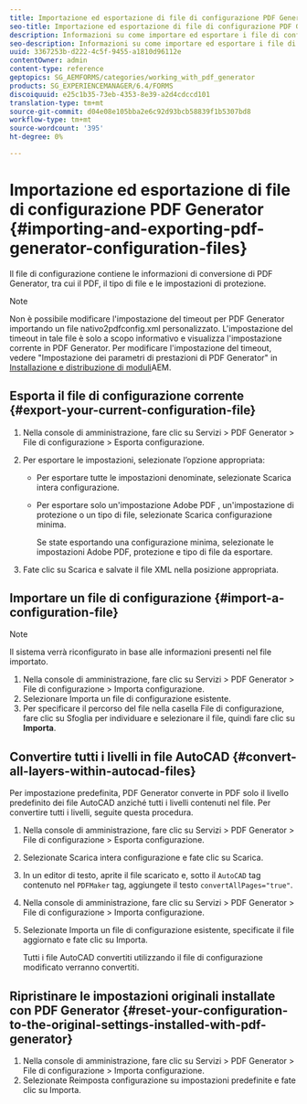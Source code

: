 ```yaml
---
title: Importazione ed esportazione di file di configurazione PDF Generator
seo-title: Importazione ed esportazione di file di configurazione PDF Generator
description: Informazioni su come importare ed esportare i file di configurazione PDF Generator.
seo-description: Informazioni su come importare ed esportare i file di configurazione PDF Generator.
uuid: 3367253b-d222-4c5f-9455-a1810d96112e
contentOwner: admin
content-type: reference
geptopics: SG_AEMFORMS/categories/working_with_pdf_generator
products: SG_EXPERIENCEMANAGER/6.4/FORMS
discoiquuid: e25c1b35-73eb-4353-8e39-a2d4cdccd101
translation-type: tm+mt
source-git-commit: d04e08e105bba2e6c92d93bcb58839f1b5307bd8
workflow-type: tm+mt
source-wordcount: '395'
ht-degree: 0%

---
```



# Importazione ed esportazione di file di configurazione PDF Generator {#importing-and-exporting-pdf-generator-configuration-files}

Il file di configurazione contiene le informazioni di conversione di PDF Generator, tra cui il PDF, il tipo di file e le impostazioni di protezione.

>[!NOTE]
>
>Non è possibile modificare l&#39;impostazione del timeout per PDF Generator importando un file nativo2pdfconfig.xml personalizzato. L&#39;impostazione del timeout in tale file è solo a scopo informativo e visualizza l&#39;impostazione corrente in PDF Generator. Per modificare l&#39;impostazione del timeout, vedere &quot;Impostazione dei parametri di prestazioni di PDF Generator&quot; in [Installazione e distribuzione di moduli](https://www.adobe.com/go/learn_aemforms_installJBoss_63)AEM.

## Esporta il file di configurazione corrente {#export-your-current-configuration-file}

1. Nella console di amministrazione, fare clic su Servizi > PDF Generator > File di configurazione > Esporta configurazione.
1. Per esportare le impostazioni, selezionate l’opzione appropriata:

   * Per esportare tutte le impostazioni denominate, selezionate Scarica intera configurazione.
   * Per esportare solo un&#39;impostazione Adobe PDF , un&#39;impostazione di protezione o un tipo di file, selezionate Scarica configurazione minima.

      Se state esportando una configurazione minima, selezionate le  impostazioni Adobe PDF, protezione e tipo di file da esportare.

1. Fate clic su Scarica e salvate il file XML nella posizione appropriata.

## Importare un file di configurazione {#import-a-configuration-file}

>[!NOTE]
>
>Il sistema verrà riconfigurato in base alle informazioni presenti nel file importato.

1. Nella console di amministrazione, fare clic su Servizi > PDF Generator > File di configurazione > Importa configurazione.
1. Selezionare Importa un file di configurazione esistente.
1. Per specificare il percorso del file nella casella File di configurazione, fare clic su Sfoglia per individuare e selezionare il file, quindi fare clic su **Importa**.

## Convertire tutti i livelli in file AutoCAD {#convert-all-layers-within-autocad-files}

Per impostazione predefinita, PDF Generator converte in PDF solo il livello predefinito dei file AutoCAD anziché tutti i livelli contenuti nel file. Per convertire tutti i livelli, seguite questa procedura.

1. Nella console di amministrazione, fare clic su Servizi > PDF Generator > File di configurazione > Esporta configurazione.
1. Selezionate Scarica intera configurazione e fate clic su Scarica.
1. In un editor di testo, aprite il file scaricato e, sotto il `AutoCAD` tag contenuto nel `PDFMaker` tag, aggiungete il testo `convertAllPages="true"`.
1. Nella console di amministrazione, fare clic su Servizi > PDF Generator > File di configurazione > Importa configurazione.
1. Selezionate Importa un file di configurazione esistente, specificate il file aggiornato e fate clic su Importa.

   Tutti i file AutoCAD convertiti utilizzando il file di configurazione modificato verranno convertiti.

## Ripristinare le impostazioni originali installate con PDF Generator {#reset-your-configuration-to-the-original-settings-installed-with-pdf-generator}

1. Nella console di amministrazione, fare clic su Servizi > PDF Generator > File di configurazione > Importa configurazione.
1. Selezionate Reimposta configurazione su impostazioni predefinite e fate clic su Importa.

